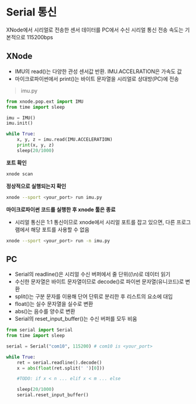 # Serial 통신
XNode에서 시리얼로 전송한 센서 데이터를 PC에서 수신
시리얼 통신 전송 속도는 기본적으로 115200bps

## XNode
- IMU의 read()는 다양한 관성 센서값 반환. IMU.ACCELRATION은 가속도 값
- 마이크로파이썬에서 print()는 바이트 문자열을 시리얼로 상대방(PC)에 전송

> imu.py
```python
from xnode.pop.ext import IMU
from time import sleep

imu = IMU()
imu.init()

while True:
    x, y, z = imu.read(IMU.ACCELERATION)
    print(x, y, z)
    sleep(20/1000)
```

**포트 확인**
```sh
xnode scan
```

**정상적으로 실행되는지 확인**
```sh
xnode --sport <your_port> run imu.py
```

**마이크로파이썬 코드를 실행한 후 xnode 툴은 종료**
- 시리얼 통신은 1:1 통신이므로 xnode에서 시리얼 포트를 잡고 있으면, 다른 프로그램에서 해당 포트를 사용할 수 없음

```sh
xnode --sport <your_port> run -n imu.py
```

## PC
- Serial의 readline()은 시리얼 수신 버퍼에서 줄 단위((\n)로 데이터 읽기
- 수신한 문자열은 바이트 문자열이므로 decode()로 파이썬 문자열(유니코드)로 변환
- split()는 구분 문자를 이용해 단어 단뤼로 분리한 후 리스트의 요소에 대입
- float()는 실수 문자열을 실수로 변환
- abs()는 음수를 양수로 변환
- Serial의 reset_input_buffer()는 수신 버퍼를 모두 비움

```python
from serial import Serial
from time import sleep

serial = Serial("com10", 115200) # com10 is <your_port>

while True:
    ret = serial.readline().decode()
    x = abs(float(ret.split(' ')[0]))

    #TODO: if x < n ... elif x < m ... else

    sleep(20/1000)
    serial.reset_input_buffer()
```
